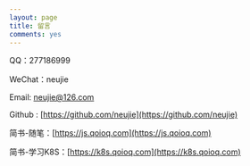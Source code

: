 ```yaml
---
layout: page
title: 留言
comments: yes
---
```


QQ：277186999

WeChat：neujie

Email: neujie@126.com 
   
Github : [https://github.com/neujie](https://github.com/neujie)
  
简书-随笔：[https://js.qoioq.com](https://js.qoioq.com)

简书-学习K8S：[https://k8s.qoioq.com](https://k8s.qoioq.com)
